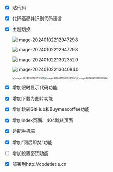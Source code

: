 - [x] 贴代码

- [x] 代码高亮并识别代码语言

- [x] 主题切换

  ![image-20240102212947298](http://panpan.dapanna.cn//image-20240102213109121.png)

  ![image-20240102212947298](http://panpan.dapanna.cn//image-20240102212947298.png)

  ![image-20240102213023529](http://panpan.dapanna.cn//image-20240102213023529.png)

  ![image-20240102213040840](http://panpan.dapanna.cn//image-20240102213040840.png)

  <img src="http://panpan.dapanna.cn//image-20240105123710107.png" alt="image-20240105123710107" style="zoom: 50%;" /><img src="http://panpan.dapanna.cn//image-20240105123743851.png" alt="image-20240105123743851" style="zoom: 50%;" /><img src="http://panpan.dapanna.cn//image-20240105123811524.png" alt="image-20240105123811524" style="zoom: 50%;" />

  

  

- [x] 增加限时显示代码功能
- [x] 增加下载为图片功能
- [x] 增加跳转GitHub和Buymeacoffee功能
- [x] 增加index页面、404跳转页面
- [x] 适配手机端
- [x] 增加“阅后即焚”功能
- [ ] 增加设置密钥功能
- [x] 部署到http://codetietie.cn